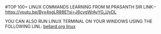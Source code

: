 #TOP 100+ LINUX COMMANDS 
LEARNING FROM M.PRASANTH SIR 
LINK:- https://youtu.be/Byx4sgLR88E?si=J6cvgWrAyYG_UyDL


YOU CAN ALSO RUN LINUX TERMINAL ON YOUR WINDOWS USING THE FOLLOWING LINL:
[bellard.org linux](https://bellard.org/jslinux/vm.html?cpu=riscv64&url=fedora33-riscv.cfg&mem=256)

